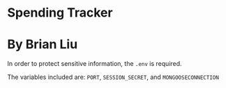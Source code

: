 # Spending Tracker
# By Brian Liu

In order to protect sensitive information, the `.env` is required.

The variables included are:
`PORT`,
`SESSION_SECRET`, and
`MONGOOSECONNECTION`
